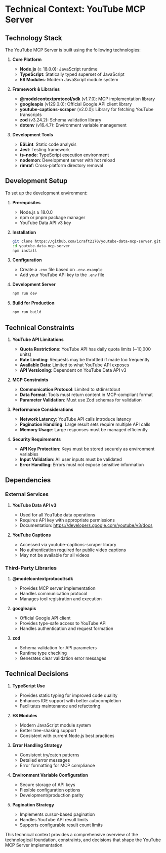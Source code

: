 # Technical Context: YouTube MCP Server

## Technology Stack

The YouTube MCP Server is built using the following technologies:

1. **Core Platform**
   - **Node.js** (≥ 18.0.0): JavaScript runtime
   - **TypeScript**: Statically typed superset of JavaScript
   - **ES Modules**: Modern JavaScript module system

2. **Framework & Libraries**
   - **@modelcontextprotocol/sdk** (v1.7.0): MCP implementation library
   - **googleapis** (v129.0.0): Official Google API client library
   - **youtube-captions-scraper** (v2.0.0): Library for fetching YouTube transcripts
   - **zod** (v3.24.2): Schema validation library
   - **dotenv** (v16.4.7): Environment variable management

3. **Development Tools**
   - **ESLint**: Static code analysis
   - **Jest**: Testing framework
   - **ts-node**: TypeScript execution environment
   - **nodemon**: Development server with hot reload
   - **rimraf**: Cross-platform directory removal

## Development Setup

To set up the development environment:

1. **Prerequisites**
   - Node.js ≥ 18.0.0
   - npm or pnpm package manager
   - YouTube Data API v3 key

2. **Installation**
   ```bash
   git clone https://github.com/icraft2170/youtube-data-mcp-server.git
   cd youtube-data-mcp-server
   npm install
   ```

3. **Configuration**
   - Create a `.env` file based on `.env.example`
   - Add your YouTube API key to the `.env` file

4. **Development Server**
   ```bash
   npm run dev
   ```

5. **Build for Production**
   ```bash
   npm run build
   ```

## Technical Constraints

1. **YouTube API Limitations**
   - **Quota Restrictions**: YouTube API has daily quota limits (~10,000 units)
   - **Rate Limiting**: Requests may be throttled if made too frequently
   - **Available Data**: Limited to what YouTube API exposes
   - **API Versioning**: Dependent on YouTube Data API v3

2. **MCP Constraints**
   - **Communication Protocol**: Limited to stdin/stdout
   - **Data Format**: Tools must return content in MCP-compliant format
   - **Parameter Validation**: Must use Zod schemas for validation

3. **Performance Considerations**
   - **Network Latency**: YouTube API calls introduce latency
   - **Pagination Handling**: Large result sets require multiple API calls
   - **Memory Usage**: Large responses must be managed efficiently

4. **Security Requirements**
   - **API Key Protection**: Keys must be stored securely as environment variables
   - **Input Validation**: All user inputs must be validated
   - **Error Handling**: Errors must not expose sensitive information

## Dependencies

### External Services

1. **YouTube Data API v3**
   - Used for all YouTube data operations
   - Requires API key with appropriate permissions
   - Documentation: https://developers.google.com/youtube/v3/docs

2. **YouTube Captions**
   - Accessed via youtube-captions-scraper library
   - No authentication required for public video captions
   - May not be available for all videos

### Third-Party Libraries

1. **@modelcontextprotocol/sdk**
   - Provides MCP server implementation
   - Handles communication protocol
   - Manages tool registration and execution

2. **googleapis**
   - Official Google API client
   - Provides type-safe access to YouTube API
   - Handles authentication and request formation

3. **zod**
   - Schema validation for API parameters
   - Runtime type checking
   - Generates clear validation error messages

## Technical Decisions

1. **TypeScript Use**
   - Provides static typing for improved code quality
   - Enhances IDE support with better autocompletion
   - Facilitates maintenance and refactoring

2. **ES Modules**
   - Modern JavaScript module system
   - Better tree-shaking support
   - Consistent with current Node.js best practices

3. **Error Handling Strategy**
   - Consistent try/catch patterns
   - Detailed error messages
   - Error formatting for MCP compliance

4. **Environment Variable Configuration**
   - Secure storage of API keys
   - Flexible configuration options
   - Development/production parity

5. **Pagination Strategy**
   - Implements cursor-based pagination
   - Handles YouTube API result limits
   - Supports configurable result count limits

This technical context provides a comprehensive overview of the technological foundation, constraints, and decisions that shape the YouTube MCP Server implementation.
